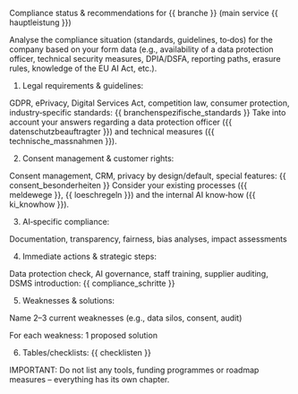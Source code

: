 Compliance status & recommendations for {{ branche }} (main service {{ hauptleistung }})

Analyse the compliance situation (standards, guidelines, to‑dos) for the company based on your form data (e.g., availability of a data protection officer, technical security measures, DPIA/DSFA, reporting paths, erasure rules, knowledge of the EU AI Act, etc.).

1. Legal requirements & guidelines:

GDPR, ePrivacy, Digital Services Act, competition law, consumer protection, industry‑specific standards: {{ branchenspezifische_standards }}
Take into account your answers regarding a data protection officer ({{ datenschutzbeauftragter }}) and technical measures ({{ technische_massnahmen }}).

2. Consent management & customer rights:

Consent management, CRM, privacy by design/default, special features: {{ consent_besonderheiten }}
Consider your existing processes ({{ meldewege }}, {{ loeschregeln }}) and the internal AI know‑how ({{ ki_knowhow }}).

3. AI‑specific compliance:

Documentation, transparency, fairness, bias analyses, impact assessments

4. Immediate actions & strategic steps:

Data protection check, AI governance, staff training, supplier auditing, DSMS introduction: {{ compliance_schritte }}

5. Weaknesses & solutions:

Name 2–3 current weaknesses (e.g., data silos, consent, audit)

For each weakness: 1 proposed solution

6. Tables/checklists:
{{ checklisten }}

IMPORTANT:
Do not list any tools, funding programmes or roadmap measures – everything has its own chapter.